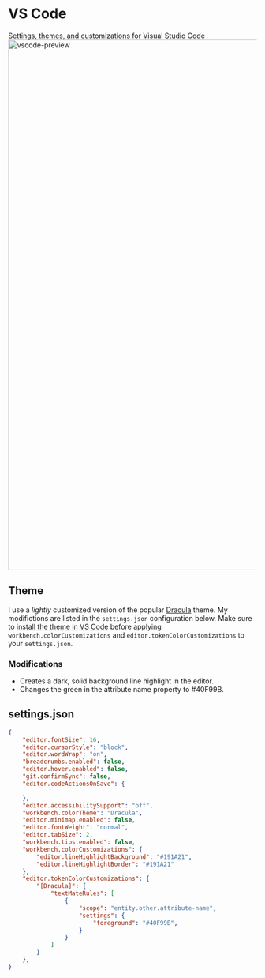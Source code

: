 # VS Code
Settings, themes, and customizations for Visual Studio Code
<img width="1074" alt="vscode-preview" src="https://github.com/jsiarto/vscode-settings/assets/3758/85eb55ac-c491-44ee-b024-d05aaf1b4458">
## Theme
I use a _lightly_ customized version of the popular [Dracula](https://draculatheme.com) theme. My modifictions are listed in the `settings.json` configuration below. Make sure to [install the theme in VS Code](https://draculatheme.com/visual-studio-code) before applying `workbench.colorCustomizations` and `editor.tokenColorCustomizations` to your `settings.json`.

### Modifications
- Creates a dark, solid background line highlight in the editor.
- Changes the green in the attribute name property to #40F99B.

## settings.json
```json
{
    "editor.fontSize": 16,
    "editor.cursorStyle": "block",
    "editor.wordWrap": "on",
    "breadcrumbs.enabled": false,
    "editor.hover.enabled": false,
    "git.confirmSync": false,
    "editor.codeActionsOnSave": {

    },
    "editor.accessibilitySupport": "off",
    "workbench.colorTheme": "Dracula",
    "editor.minimap.enabled": false,
    "editor.fontWeight": "normal",
    "editor.tabSize": 2,
    "workbench.tips.enabled": false,
    "workbench.colorCustomizations": {
        "editor.lineHighlightBackground": "#191A21",
        "editor.lineHighlightBorder": "#191A21"
    },
    "editor.tokenColorCustomizations": {
        "[Dracula]": {
            "textMateRules": [
                {
                    "scope": "entity.other.attribute-name",
                    "settings": {
                        "foreground": "#40F99B",
                    }             
                }
            ]
        }
    },
}
```
